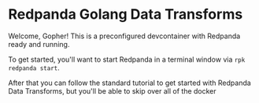 # Redpanda Golang Data Transforms

Welcome, Gopher! This is a preconfigured devcontainer with Redpanda ready and running.

To get started, you'll want to start Redpanda in a terminal window via `rpk redpanda start`.

After that you can follow the standard tutorial to get started with Redpanda Data Transforms,
but you'll be able to skip over all of the docker
